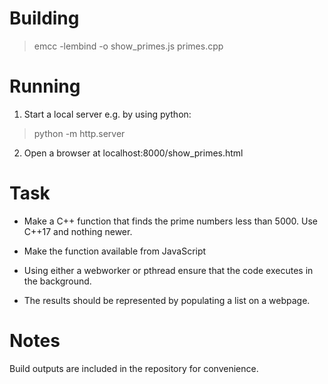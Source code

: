 # Building

> emcc -lembind -o show_primes.js primes.cpp

# Running

1) Start a local server e.g. by using python:

> python -m http.server

2) Open a browser at localhost:8000/show_primes.html

# Task

- Make a C++ function that finds the prime numbers less than 5000. Use C++17 and nothing newer.

- Make the function available from JavaScript

- Using either a webworker or pthread ensure that the code executes in the background.

- The results should be represented by populating a list on a webpage.

# Notes

Build outputs are included in the repository for convenience.
